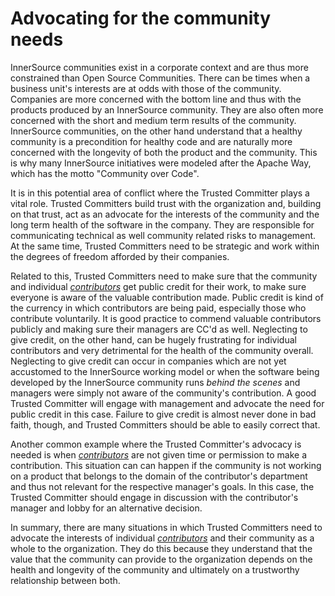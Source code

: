 # Advocating for the community needs

InnerSource communities exist in a corporate context and are thus more
constrained than Open Source Communities. There can be times when a business
unit's interests are at odds with those of the community. Companies are more
concerned with the bottom line and thus with the products produced by an
InnerSource community. They are also often more concerned with the short and
medium term results of the community.  InnerSource communities, on the other
hand understand that a healthy community is a precondition for healthy code and
are naturally more concerned with the longevity of both the product and the
community. This is why many InnerSource initiatives were modeled after the
Apache Way, which has the motto "Community over Code". 

It is in this potential area of conflict where the Trusted Committer plays a vital role. Trusted Committers
build trust with the organization and, building on that trust, act as an
advocate for the interests of the community and the long term health of the
software in the company. They are responsible for communicating technical as
well community related risks to management. At the same time, Trusted Committers need to be
strategic and work within the degrees of freedom afforded by their companies.

Related to this, Trusted Committers need to make sure that the community and individual
[_contributors_][CO Introduction] get public credit for their work, to make sure everyone is aware
of the valuable contribution made. Public credit is kind of the currency in which
contributors are being paid, especially those who contribute voluntarily. It is
good practice to commend valuable contributors publicly and making sure their
managers are CC'd as well. Neglecting to give credit, on the other hand, can be
hugely frustrating for individual contributors and very detrimental for the
health of the community overall. Neglecting to give credit can occur in
companies which are not yet accustomed to the InnerSource working model or when
the software being developed by the InnerSource community runs _behind the
scenes_ and managers were simply not aware of the community's contribution. A
good Trusted Committer will engage with management and advocate the need for
public credit in this case. Failure to give credit is almost never done in bad
faith, though, and Trusted Committers should be able to easily correct that. 

Another common example where the Trusted Committer's advocacy is needed is when [_contributors_][CO Introduction]
are not given time or permission to make a contribution.  This situation can can happen if
the community is not working on a product that belongs to the domain of the contributor's
department and thus not relevant for the respective manager's goals.
In this case, the Trusted Committer should engage in discussion with the contributor's manager
and lobby for an alternative decision.

In summary, there are many situations in which Trusted Committers need to advocate the
interests of individual [_contributors_][CO Introduction] and their community as a whole to the
organization. They do this because they understand that the value that the
community can provide to the organization depends on the health and longevity
of the community and ultimately on a trustworthy relationship between both.

[CO Introduction]: https://github.com/InnerSourceCommons/InnerSourceLearningPath/blob/master/contributor/01-introduction-article.md
